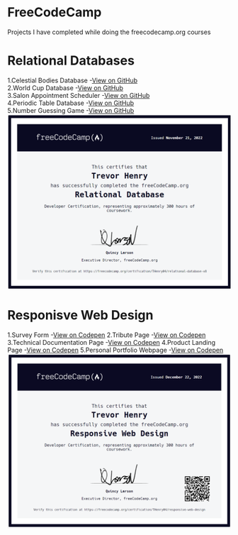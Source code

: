 # FreeCodeCamp
Projects I have completed while doing the freecodecamp.org courses

# Relational Databases   
1.Celestial Bodies Database -[View on GitHub](https://github.com/TrevorHenry05/FreeCodeCamp/tree/main/Relational%20Databases/Celestial%20Bodies%20Database)  
2.World Cup Database -[View on GitHub](https://github.com/TrevorHenry05/FreeCodeCamp/tree/main/Relational%20Databases/WorldCup%20Database)  
3.Salon Appointment Scheduler -[View on GitHub](https://github.com/TrevorHenry05/FreeCodeCamp/tree/main/Relational%20Databases/SalonAppointmentScheduler)  
4.Periodic Table Database -[View on GitHub](https://github.com/TrevorHenry05/FreeCodeCamp/tree/main/Relational%20Databases/PeriodicTableDatabase)  
5.Number Guessing Game -[View on GitHub](https://github.com/TrevorHenry05/FreeCodeCamp/tree/main/Relational%20Databases/number_guessing_game)  
![GitHub Logo](/Certifications/Database_cert.PNG)  

# Responisve Web Design
1.Survey Form -[View on Codepen](https://codepen.io/TrevorHenry05/pen/BaVVdgQ)
2.Tribute Page -[View on Codepen](https://codepen.io/TrevorHenry05/pen/MWXzwdr)
3.Technical Documentation Page -[View on Codepen](https://codepen.io/TrevorHenry05/pen/MWXzwdr)
4.Product Landing Page -[View on Codepen](https://codepen.io/TrevorHenry05/pen/WNKboNB)
5.Personal Portfolio Webpage -[View on Codepen](https://codepen.io/TrevorHenry05/pen/yLqNbQO)
![GitHub Logo](/Certifications/responsivewebdesigncert.PNG)
